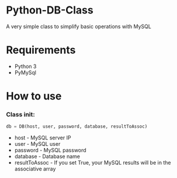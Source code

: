 # Python-DB-Class
A very simple class to simplify basic operations with MySQL

# Requirements
* Python 3
* PyMySql

# How to use
### Class init:

```python
db = DB(host, user, password, database, resultToAssoc)
```
* host - MySQL server IP
* user - MySQL user
* password - MySQL password
* database - Database name
* resultToAssoc - If you set True, your MySQL results will be in the associative array


